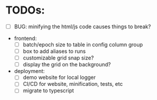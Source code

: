 # TODOs:

- [ ] BUG: minifying the html/js code causes things to break?

- frontend:
	- [ ] batch/epoch size to table in config column group
	- [ ] box to add aliases to runs
	- [ ] customizable grid snap size? 
	- [ ] display the grid on the background?

- deployment:
	- [ ] demo website for local logger
	- [ ] CI/CD for website, minification, tests, etc
	- [ ] migrate to typescript